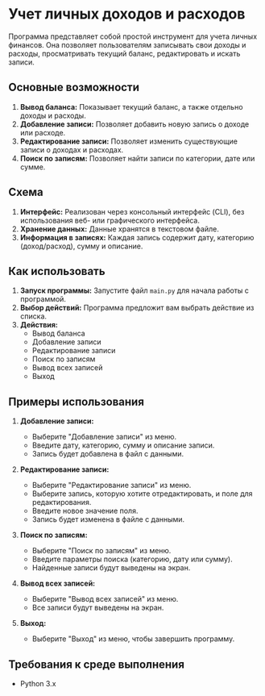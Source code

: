 # Учет личных доходов и расходов

Программа представляет собой простой инструмент для учета личных финансов. Она позволяет пользователям записывать свои доходы и расходы, просматривать текущий баланс, редактировать и искать записи.

## Основные возможности

1. **Вывод баланса:** Показывает текущий баланс, а также отдельно доходы и расходы.
2. **Добавление записи:** Позволяет добавить новую запись о доходе или расходе.
3. **Редактирование записи:** Позволяет изменить существующие записи о доходах и расходах.
4. **Поиск по записям:** Позволяет найти записи по категории, дате или сумме.

## Схема

1. **Интерфейс:** Реализован через консольный интерфейс (CLI), без использования веб- или графического интерфейса.
2. **Хранение данных:** Данные хранятся в текстовом файле.
3. **Информация в записях:** Каждая запись содержит дату, категорию (доход/расход), сумму и описание.

## Как использовать

1. **Запуск программы:** Запустите файл `main.py` для начала работы с программой.
2. **Выбор действий:** Программа предложит вам выбрать действие из списка.
3. **Действия:**
   - Вывод баланса
   - Добавление записи
   - Редактирование записи
   - Поиск по записям
   - Вывод всех записей
   - Выход

## Примеры использования

1. **Добавление записи:**
   - Выберите "Добавление записи" из меню.
   - Введите дату, категорию, сумму и описание записи.
   - Запись будет добавлена в файл с данными.

2. **Редактирование записи:**
   - Выберите "Редактирование записи" из меню.
   - Выберите запись, которую хотите отредактировать, и поле для редактирования.
   - Введите новое значение поля.
   - Запись будет изменена в файле с данными.

3. **Поиск по записям:**
   - Выберите "Поиск по записям" из меню.
   - Введите параметры поиска (категорию, дату или сумму).
   - Найденные записи будут выведены на экран.

4. **Вывод всех записей:**
   - Выберите "Вывод всех записей" из меню.
   - Все записи будут выведены на экран.

5. **Выход:**
   - Выберите "Выход" из меню, чтобы завершить программу.

## Требования к среде выполнения

- Python 3.x